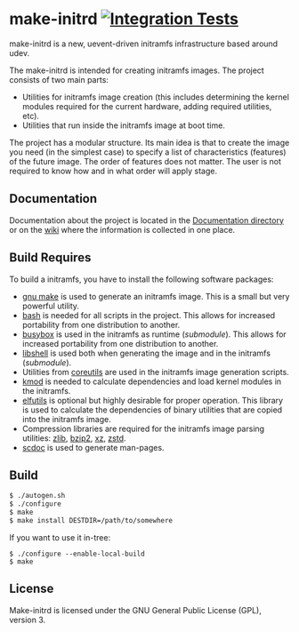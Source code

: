 # make-initrd [![Integration Tests](https://github.com/osboot/make-initrd/actions/workflows/integration.yml/badge.svg?branch=master)](https://github.com/osboot/make-initrd/actions/workflows/integration.yml)

make-initrd is a new, uevent-driven initramfs infrastructure based around udev.

The make-initrd is intended for creating initramfs images. The project consists
of two main parts:
- Utilities for initramfs image creation (this includes determining the kernel
  modules required for the current hardware, adding required utilities, etc).
- Utilities that run inside the initramfs image at boot time.

The project has a modular structure. Its main idea is that to create the image you need
(in the simplest case) to specify a list of characteristics (features) of the future image.
The order of features does not matter. The user is not required to know how and in what order
will apply stage.

## Documentation

Documentation about the project is located in the [Documentation directory](Documentation/)
or on the [wiki](https://github.com/osboot/make-initrd/wiki) where the information
is collected in one place.

## Build Requires

To build a initramfs, you have to install the following software packages:

- [gnu make](http://www.gnu.org/software/make/) is used to generate an
  initramfs image. This is a small but very powerful utility.
- [bash](https://www.gnu.org/software/bash/) is needed for all scripts in the
  project. This allows for increased portability from one distribution to
  another.
- [busybox](https://busybox.net/) is used in the initramfs as runtime (*submodule*).
  This allows for increased portability from one distribution to another.
- [libshell](https://github.com/legionus/libshell) is used both when generating
  the image and in the initramfs (*submodule*).
- Utilities from [coreutils](https://www.gnu.org/software/coreutils/) are used
  in the initramfs image generation scripts.
- [kmod](https://git.kernel.org/pub/scm/utils/kernel/kmod/kmod.git) is needed
  to calculate dependencies and load kernel modules in the initramfs.
- [elfutils](https://sourceware.org/elfutils/) is optional but highly desirable
  for proper operation. This library is used to calculate the dependencies of
  binary utilities that are copied into the initramfs image.
- Compression libraries are required for the initramfs image parsing utilities:
  [zlib](https://zlib.net), [bzip2](https://www.sourceware.org/bzip2/),
  [xz](http://tukaani.org/xz/), [zstd](https://facebook.github.io/zstd/).
- [scdoc](https://git.sr.ht/~sircmpwn/scdoc) is used to generate man-pages.

## Build

```bash
$ ./autogen.sh
$ ./configure
$ make
$ make install DESTDIR=/path/to/somewhere
```

If you want to use it in-tree:
```
$ ./configure --enable-local-build
$ make
```

## License

Make-initrd is licensed under the GNU General Public License (GPL), version 3.


